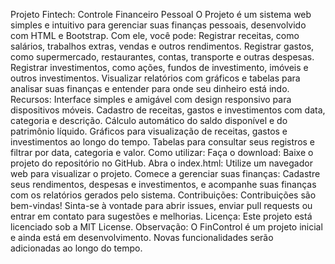 Projeto Fintech: Controle Financeiro Pessoal
O Projeto é um sistema web simples e intuitivo para gerenciar suas finanças pessoais, desenvolvido com HTML e Bootstrap. Com ele, você pode:
Registrar receitas, como salários, trabalhos extras, vendas e outros rendimentos.
Registrar gastos, como supermercado, restaurantes, contas, transporte e outras despesas.
Registrar investimentos, como ações, fundos de investimento, imóveis e outros investimentos.
Visualizar relatórios com gráficos e tabelas para analisar suas finanças e entender para onde seu dinheiro está indo.
Recursos:
Interface simples e amigável com design responsivo para dispositivos móveis.
Cadastro de receitas, gastos e investimentos com data, categoria e descrição.
Cálculo automático do saldo disponível e do patrimônio líquido.
Gráficos para visualização de receitas, gastos e investimentos ao longo do tempo.
Tabelas para consultar seus registros e filtrar por data, categoria e valor.
Como utilizar:
Faça o download: Baixe o projeto do repositório no GitHub.
Abra o index.html: Utilize um navegador web para visualizar o projeto.
Comece a gerenciar suas finanças: Cadastre seus rendimentos, despesas e investimentos, e acompanhe suas finanças com os relatórios gerados pelo sistema.
Contribuições:
Contribuições são bem-vindas! Sinta-se à vontade para abrir issues, enviar pull requests ou entrar em contato para sugestões e melhorias.
Licença:
Este projeto está licenciado sob a MIT License.
Observação:
O FinControl é um projeto inicial e ainda está em desenvolvimento. Novas funcionalidades serão adicionadas ao longo do tempo.
